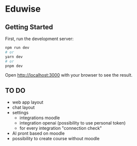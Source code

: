 # Eduwise
## Getting Started

First, run the development server:

```bash
npm run dev
# or
yarn dev
# or
pnpm dev
```

Open [http://localhost:3000](http://localhost:3000) with your browser to see the result.

## TO DO

- web app layout
- chat layout
- settings
    - integrations moodle
    - integration openai (possibility to use personal token)
    - for every integration "connection check"
- AI pront based on moodle
- possibility to create course without moodle    